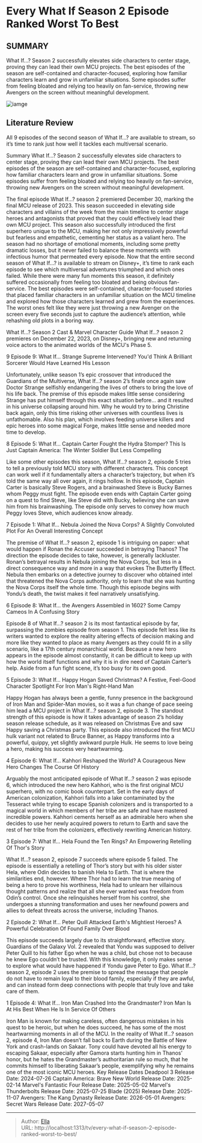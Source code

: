 # Every What If Season 2 Episode Ranked Worst To Best


## SUMMARY 


 What If...? Season 2 successfully elevates side characters to center stage, proving they can lead their own MCU projects. 
 The best episodes of the season are self-contained and character-focused, exploring how familiar characters learn and grow in unfamiliar situations. 
 Some episodes suffer from feeling bloated and relying too heavily on fan-service, throwing new Avengers on the screen without meaningful development. 

![iamge](https://static1.srcdn.com/wordpress/wp-content/uploads/2023/12/what-if-season-2-episodes-ranked-worst-best.jpg)

## Literature Review
All 9 episodes of the second season of What If…? are available to stream, so it’s time to rank just how well it tackles each multiversal scenario.




Summary
 What If...? Season 2 successfully elevates side characters to center stage, proving they can lead their own MCU projects. 
 The best episodes of the season are self-contained and character-focused, exploring how familiar characters learn and grow in unfamiliar situations. 
 Some episodes suffer from feeling bloated and relying too heavily on fan-service, throwing new Avengers on the screen without meaningful development. 


The final episode What If...? season 2 premiered December 30, marking the final MCU release of 2023. This season succeeded in elevating side characters and villains of the week from the main timeline to center stage heroes and antagonists that proved that they could effectively lead their own MCU project. This season also successfully introduced the first superhero unique to the MCU, making her not only impressively powerful but fearless and empathetic, cementing her status as a valiant hero. The season had no shortage of emotional moments, including some pretty dramatic losses, but it never failed to balance these moments with infectious humor that permeated every episode.
Now that the entire second season of What If…? is available to stream on Disney&#43;, it’s time to rank each episode to see which multiversal adventures triumphed and which ones failed. While there were many fun moments this season, it definitely suffered occasionally from feeling too bloated and being obvious fan-service. The best episodes were self-contained, character-focused stories that placed familiar characters in an unfamiliar situation on the MCU timeline and explored how those characters learned and grew from the experiences. The worst ones felt like they were just throwing a new Avenger on the screen every five seconds just to capture the audience’s attention, while rehashing old plots in a boring way.
            
 
 What If...? Season 2 Cast &amp; Marvel Character Guide 
What If...? season 2 premieres on December 22, 2023, on Disney&#43;, bringing new and returning voice actors to the animated worlds of the MCU&#39;s Phase 5.













 








 9  Episode 9: What If... Strange Supreme Intervened? 
You&#39;d Think A Brilliant Sorcerer Would Have Learned His Lesson
        

Unfortunately, unlike season 1’s epic crossover that introduced the Guardians of the Multiverse, What If...? season 2’s finale once again saw Doctor Strange selfishly endangering the lives of others to bring the love of his life back. The premise of this episode makes little sense considering Strange has put himself through this exact situation before… and it resulted in his universe collapsing around him. Why he would try to bring Christine back again, only this time risking other universes with countless lives is unfathomable. Also his plan, which involves feeding universe killers and epic heroes into some magical Forge, makes little sense and needed more time to develop.





 8  Episode 5: What If... Captain Carter Fought the Hydra Stomper? 
This Is Just Captain America: The Winter Soldier But Less Compelling
        

Like some other episodes this season, What If…? season 2, episode 5 tries to tell a previously told MCU story with different characters. This concept can work well if it fundamentally alters a character’s trajectory, but when it’s told the same way all over again, it rings hollow. In this episode, Captain Carter is basically Steve Rogers, and a brainwashed Steve is Bucky Barnes whom Peggy must fight. The episode even ends with Captain Carter going on a quest to find Steve, like Steve did with Bucky, believing she can save him from his brainwashing. The episode only serves to convey how much Peggy loves Steve, which audiences know already.





 7  Episode 1: What If... Nebula Joined the Nova Corps? 
A Slightly Convoluted Plot For An Overall Interesting Concept


 







The premise of What If…? season 2, episode 1 is intriguing on paper: what would happen if Ronan the Accuser succeeded in betraying Thanos? The direction the episode decides to take, however, is generally lackluster. Ronan’s betrayal results in Nebula joining the Nova Corps, but less in a direct consequence way and more in a way that evokes The Butterfly Effect. Nebula then embarks on a detective journey to discover who obtained intel that threatened the Nova Corps authority, only to learn that she was hunting the Nova Corps itself the whole time. Though this episode begins with Yondu’s death, the twist makes it feel narratively unsatisfying.





 6  Episode 8: What If... the Avengers Assembled in 1602? 
Some Campy Cameos In A Confusing Story
        

Episode 8 of What If…? season 2 is its most fantastical episode by far, surpassing the zombies episode from season 1. This episode felt less like its writers wanted to explore the reality altering effects of decision making and more like they wanted to place as many Avengers as they could fit in a silly scenario, like a 17th century monarchical world. Because a new hero appears in the episode almost constantly, it can be difficult to keep up with how the world itself functions and why it is in dire need of Captain Carter’s help. Aside from a fun fight scene, it’s too busy for its own good.





 5  Episode 3: What If... Happy Hogan Saved Christmas? 
A Festive, Feel-Good Character Spotlight For Iron Man&#39;s Right-Hand Man


 







Happy Hogan has always been a gentle, funny presence in the background of Iron Man and Spider-Man movies, so it was a fun change of pace seeing him lead a MCU project in What If…? season 2, episode 3. The standout strength of this episode is how it takes advantage of season 2’s holiday season release schedule, as it was released on Christmas Eve and saw Happy saving a Christmas party. This episode also introduced the first MCU hulk variant not related to Bruce Banner, as Happy transforms into a powerful, quippy, yet slightly awkward purple Hulk. He seems to love being a hero, making his success very heartwarming.





 4  Episode 6: What If... Kahhori Reshaped the World? 
A Courageous New Hero Changes The Course Of History


 







Arguably the most anticipated episode of What If…? season 2 was episode 6, which introduced the new hero Kahhori, who is the first original MCU superhero, with no comic book counterpart. Set in the early days of American colonization, Kahhori falls into a lake contaminated by the Tesseract while trying to escape Spanish colonizers and is transported to a magical world in which members of her tribe are safe and have mastered incredible powers. Kahhori cements herself as an admirable hero when she decides to use her newly acquired powers to return to Earth and save the rest of her tribe from the colonizers, effectively rewriting American history.





 3  Episode 7: What If... Hela Found the Ten Rings? 
An Empowering Retelling Of Thor&#39;s Story
        

What If…? season 2, episode 7 succeeds where episode 5 failed. The episode is essentially a retelling of Thor’s story but with his older sister Hela, where Odin decides to banish Hela to Earth. That is where the similarities end, however. Where Thor had to learn the true meaning of being a hero to prove his worthiness, Hela had to unlearn her villainous thought patterns and realize that all she ever wanted was freedom from Odin’s control. Once she relinquishes herself from his control, she undergoes a stunning transformation and uses her newfound powers and allies to defeat threats across the universe, including Thanos.





 2  Episode 2: What If... Peter Quill Attacked Earth&#39;s Mightiest Heroes? 
A Powerful Celebration Of Found Family Over Blood
        

This episode succeeds largely due to its straightforward, effective story. Guardians of the Galaxy Vol. 2 revealed that Yondu was supposed to deliver Peter Quill to his father Ego when he was a child, but chose not to because he knew Ego couldn’t be trusted. With this knowledge, it only makes sense to explore what would have happened if Yondu gave Peter to Ego. What If…? season 2, episode 2 uses the premise to spread the message that people do not have to remain loyal to their blood family, especially if they are awful, and can instead form deep connections with people that truly love and take care of them.





 1  Episode 4: What If... Iron Man Crashed Into the Grandmaster? 
Iron Man Is At His Best When He Is In Service Of Others
        

Iron Man is known for making careless, often dangerous mistakes in his quest to be heroic, but when he does succeed, he has some of the most heartwarming moments in all of the MCU. In the reality of What If…? season 2, episode 4, Iron Man doesn’t fall back to Earth during the Battle of New York and crash-lands on Sakaar. Tony could have devoted all his energy to escaping Sakaar, especially after Gamora starts hunting him in Thanos’ honor, but he hates the Grandmaster’s authoritarian rule so much, that he commits himself to liberating Sakaar’s people, exemplifying why he remains one of the most iconic MCU heroes.
   Key Release Dates             Deadpool 3 Release Date: 2024-07-26                   Captain America: Brave New World Release Date: 2025-02-14                  Marvel&#39;s Fantastic Four Release Date: 2025-05-02                  Marvel&#39;s Thunderbolts Release Date: 2025-07-25                  Blade (2025) Release Date: 2025-11-07                  Avengers: The Kang Dynasty  Release Date: 2026-05-01                   Avengers: Secret Wars Release Date: 2027-05-07      

---

> Author: [Ella](https://instagram.hk.cn/)  
> URL: http://localhost:1313/tv/every-what-if-season-2-episode-ranked-worst-to-best/  

